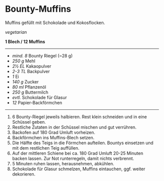# Bounty-Muffins

Muffins gefüllt mit Schokolade und Kokosflocken.

*vegetarian*

**1 Blech / 12 Muffins**

---

- *mind. 8* Bounty Riegel (~28 g)
- *250 g* Mehl
- *2½ EL* Kakaopulver
- *2-3 TL* Backpulver 
- *1* Ei
- *140 g* Zucker
- *80 ml* Pflanzenöl
- *250 g* Buttermilch
- *evtl.* Schokolade für Glasur
- *12* Papier-Backförmchen

---

1. 6 Bounty-Riegel jeweils halbieren. Rest klein schneiden und in eine Schüssel geben.
2. Restliche Zutaten in der Schüssel mischen und gut verrühren.
3. Backofen auf 180 Grad Umluft vorheizen.
4. Backförmchen ins Muffins-Blech setzen.
5. Die Hälfte des Teigs in die Förmchen aufteilen. Bountys einsetzen und mit dem restlichen Teig auffüllen.
6. Auf der mittleren Schiene bei ca. 180 Grad Umluft 20-25 Minuten backen lassen. Zur Not runterregeln, damit nichts verbrennt.
7. 5 Minuten ruhen lassen, herausnehmen, abkühlen.
8. Schokolade für Glasur schmelzen, Muffins eintauchen, ggf. weiter dekorieren.
